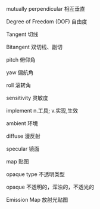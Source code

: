 mutually perpendicular 相互垂直

Degree of Freedom (DOF) 自由度

Tangent 切线

Bitangent 双切线、副切

pitch 俯仰角

yaw 偏航角

roll 滚转角

sensitivity 灵敏度

implement n.工具; v.实现,生效

ambient 环境

diffuse 漫反射

specular 镜面

map 贴图

opaque type 不透明类型

opaque 不透明的，浑浊的，不透光的

Emission Map 放射光贴图